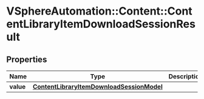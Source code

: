 # VSphereAutomation::Content::ContentLibraryItemDownloadSessionResult

## Properties
Name | Type | Description | Notes
------------ | ------------- | ------------- | -------------
**value** | [**ContentLibraryItemDownloadSessionModel**](ContentLibraryItemDownloadSessionModel.md) |  | 



